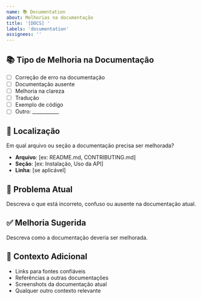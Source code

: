 ```yaml
---
name: 📚 Documentation
about: Melhorias na documentação
title: '[DOCS] '
labels: 'documentation'
assignees: ''
---
```


## 📚 Tipo de Melhoria na Documentação
- [ ] Correção de erro na documentação
- [ ] Documentação ausente
- [ ] Melhoria na clareza
- [ ] Tradução
- [ ] Exemplo de código
- [ ] Outro: ___________

## 📍 Localização
Em qual arquivo ou seção a documentação precisa ser melhorada?
- **Arquivo**: [ex: README.md, CONTRIBUTING.md]
- **Seção**: [ex: Instalação, Uso da API]
- **Linha**: [se aplicável]

## 🐛 Problema Atual
Descreva o que está incorreto, confuso ou ausente na documentação atual.

## ✅ Melhoria Sugerida
Descreva como a documentação deveria ser melhorada.

## 📝 Contexto Adicional
- Links para fontes confiáveis
- Referências a outras documentações
- Screenshots da documentação atual
- Qualquer outro contexto relevante
